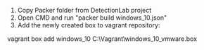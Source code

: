 1. Copy Packer folder from DetectionLab project
2. Open CMD and run "packer build windows_10.json"
3. Add the newly created box to vagrant repository:

vagrant box add windows_10 C:\Vagrant\windows_10_vmware.box
